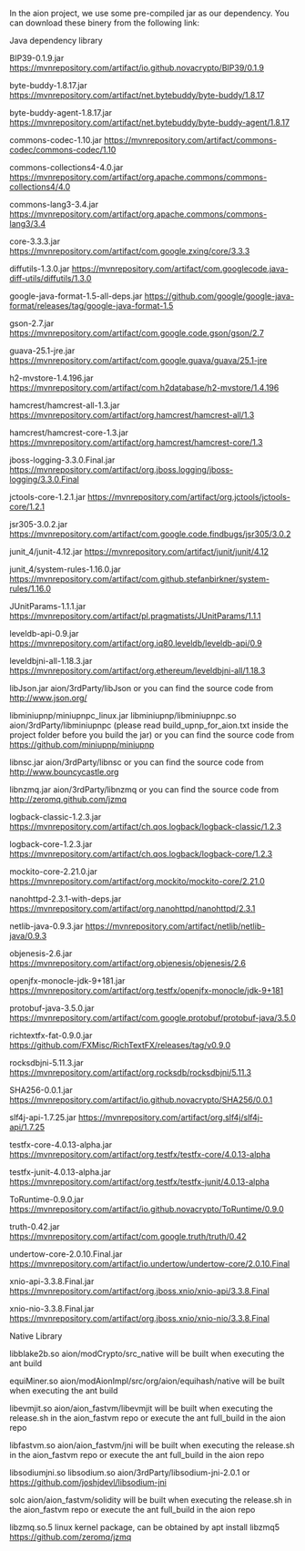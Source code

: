 In the aion project, we use some pre-compiled jar as our dependency. You can download these binery from the following link:

Java dependency library

BIP39-0.1.9.jar
https://mvnrepository.com/artifact/io.github.novacrypto/BIP39/0.1.9

byte-buddy-1.8.17.jar
https://mvnrepository.com/artifact/net.bytebuddy/byte-buddy/1.8.17

byte-buddy-agent-1.8.17.jar
https://mvnrepository.com/artifact/net.bytebuddy/byte-buddy-agent/1.8.17

commons-codec-1.10.jar
https://mvnrepository.com/artifact/commons-codec/commons-codec/1.10

commons-collections4-4.0.jar
https://mvnrepository.com/artifact/org.apache.commons/commons-collections4/4.0

commons-lang3-3.4.jar
https://mvnrepository.com/artifact/org.apache.commons/commons-lang3/3.4

core-3.3.3.jar
https://mvnrepository.com/artifact/com.google.zxing/core/3.3.3

diffutils-1.3.0.jar
https://mvnrepository.com/artifact/com.googlecode.java-diff-utils/diffutils/1.3.0

google-java-format-1.5-all-deps.jar
https://github.com/google/google-java-format/releases/tag/google-java-format-1.5

gson-2.7.jar
https://mvnrepository.com/artifact/com.google.code.gson/gson/2.7

guava-25.1-jre.jar
https://mvnrepository.com/artifact/com.google.guava/guava/25.1-jre

h2-mvstore-1.4.196.jar
https://mvnrepository.com/artifact/com.h2database/h2-mvstore/1.4.196

hamcrest/hamcrest-all-1.3.jar
https://mvnrepository.com/artifact/org.hamcrest/hamcrest-all/1.3

hamcrest/hamcrest-core-1.3.jar
https://mvnrepository.com/artifact/org.hamcrest/hamcrest-core/1.3

jboss-logging-3.3.0.Final.jar
https://mvnrepository.com/artifact/org.jboss.logging/jboss-logging/3.3.0.Final

jctools-core-1.2.1.jar
https://mvnrepository.com/artifact/org.jctools/jctools-core/1.2.1

jsr305-3.0.2.jar
https://mvnrepository.com/artifact/com.google.code.findbugs/jsr305/3.0.2

junit_4/junit-4.12.jar
https://mvnrepository.com/artifact/junit/junit/4.12

junit_4/system-rules-1.16.0.jar
https://mvnrepository.com/artifact/com.github.stefanbirkner/system-rules/1.16.0

JUnitParams-1.1.1.jar
https://mvnrepository.com/artifact/pl.pragmatists/JUnitParams/1.1.1

leveldb-api-0.9.jar
https://mvnrepository.com/artifact/org.iq80.leveldb/leveldb-api/0.9

leveldbjni-all-1.18.3.jar
https://mvnrepository.com/artifact/org.ethereum/leveldbjni-all/1.18.3

libJson.jar
aion/3rdParty/libJson
or you can find the source code from http://www.json.org/

libminiupnp/miniupnpc_linux.jar
libminiupnp/libminiupnpc.so
aion/3rdParty/libminiupnpc (please read build_upnp_for_aion.txt inside the project folder before you build the jar)
or you can find the source code from https://github.com/miniupnp/miniupnp

libnsc.jar
aion/3rdParty/libnsc
or you can find the source code from http://www.bouncycastle.org

libnzmq.jar
aion/3rdParty/libnzmq
or you can find the source code from http://zeromq.github.com/jzmq

logback-classic-1.2.3.jar
https://mvnrepository.com/artifact/ch.qos.logback/logback-classic/1.2.3

logback-core-1.2.3.jar
https://mvnrepository.com/artifact/ch.qos.logback/logback-core/1.2.3

mockito-core-2.21.0.jar
https://mvnrepository.com/artifact/org.mockito/mockito-core/2.21.0

nanohttpd-2.3.1-with-deps.jar
https://mvnrepository.com/artifact/org.nanohttpd/nanohttpd/2.3.1

netlib-java-0.9.3.jar
https://mvnrepository.com/artifact/netlib/netlib-java/0.9.3

objenesis-2.6.jar
https://mvnrepository.com/artifact/org.objenesis/objenesis/2.6

openjfx-monocle-jdk-9+181.jar
https://mvnrepository.com/artifact/org.testfx/openjfx-monocle/jdk-9+181

protobuf-java-3.5.0.jar
https://mvnrepository.com/artifact/com.google.protobuf/protobuf-java/3.5.0

richtextfx-fat-0.9.0.jar
https://github.com/FXMisc/RichTextFX/releases/tag/v0.9.0

rocksdbjni-5.11.3.jar
https://mvnrepository.com/artifact/org.rocksdb/rocksdbjni/5.11.3

SHA256-0.0.1.jar
https://mvnrepository.com/artifact/io.github.novacrypto/SHA256/0.0.1

slf4j-api-1.7.25.jar
https://mvnrepository.com/artifact/org.slf4j/slf4j-api/1.7.25

testfx-core-4.0.13-alpha.jar
https://mvnrepository.com/artifact/org.testfx/testfx-core/4.0.13-alpha

testfx-junit-4.0.13-alpha.jar
https://mvnrepository.com/artifact/org.testfx/testfx-junit/4.0.13-alpha

ToRuntime-0.9.0.jar
https://mvnrepository.com/artifact/io.github.novacrypto/ToRuntime/0.9.0

truth-0.42.jar
https://mvnrepository.com/artifact/com.google.truth/truth/0.42

undertow-core-2.0.10.Final.jar
https://mvnrepository.com/artifact/io.undertow/undertow-core/2.0.10.Final

xnio-api-3.3.8.Final.jar
https://mvnrepository.com/artifact/org.jboss.xnio/xnio-api/3.3.8.Final

xnio-nio-3.3.8.Final.jar
https://mvnrepository.com/artifact/org.jboss.xnio/xnio-nio/3.3.8.Final



Native Library

libblake2b.so
aion/modCrypto/src_native
will be built when executing the ant build

equiMiner.so
aion/modAionImpl/src/org/aion/equihash/native
will be built when executing the ant build

libevmjit.so
aion/aion_fastvm/libevmjit
will be built when executing the release.sh in the aion_fastvm repo or execute the ant full_build in the aion repo

libfastvm.so
aion/aion_fastvm/jni
will be built when executing the release.sh in the aion_fastvm repo or execute the ant full_build in the aion repo

libsodiumjni.so
libsodium.so
aion/3rdParty/libsodium-jni-2.0.1 or
https://github.com/joshjdevl/libsodium-jni

solc
aion/aion_fastvm/solidity
will be built when executing the release.sh in the aion_fastvm repo or execute the ant full_build in the aion repo

libzmq.so.5
linux kernel package, can be obtained by apt install libzmq5
https://github.com/zeromq/jzmq
